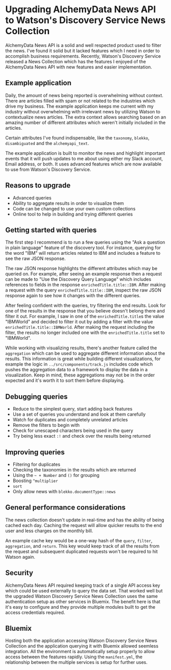 # Upgrading AlchemyData News API to Watson's Discovery Service News Collection

AlchemyData News API is a solid and well respected product used to filter the news. I've found it solid but it lacked features which I need in order to accomplish business requirements. Recently, Watson's Discovery Service released a News Collection which has the features I enjoyed of the AlchemyData News API with new features and easier implementation.

## Example application

Daily, the amount of news being reported is overwhelming without context. There are articles filled with spam or not related to the industries which drive my business. The example application keeps me current with my industry without overwhelming with irrelevant news by utilizing Watson to contextualize news articles. The extra context allows searching based on an amazing number of different attributes which weren't initially included in the articles.

Certain attributes I've found indispensable, like the `taxonomy`, `blekko`, `disambiguated` and the `alchemyapi_text`.

The example application is built to monitor the news and highlight important events that it will push updates to me about using either my Slack account, Email address, or both. It uses advanced features which are now available to use from Watson's Discovery Service.

## Reasons to upgrade

* Advanced queries
* Ability to aggregate results in order to visualize them
* Code can be changed to use your own custom collections
* Online tool to help in building and trying different queries

## Getting started with queries

The first step I recommend is to run a few queries using the "Ask a question in plain language" feature of the discovery tool. For instance, querying for the word "IBM" will return articles related to IBM and includes a feature to see the raw JSON response.

The raw JSON response highlights the different attributes which may be queried on. For example, after seeing an example response then a request can be made to "Use the Discovery Query Language" which includes references to fields in the response `enrichedTitle.title::IBM`. After making a request with the query `enrichedTitle.title::IBM`, inspect the raw JSON response again to see how it changes with the different queries.

After feeling confident with the queries, try filtering the end results. Look for one of the results in the response that you believe doesn't belong there and filter it out. For example, I saw in one of the `enrichedTitle.title`s the value "IBMWorld" and decided to filter it out by adding a filter with the value `enrichedTitle.title::IBMWorld`. After making the request including the filter, the results no longer included one with the `enrichedTitle.title` set to "IBMWorld".

While working with visualizing results, there's another feature called the `aggregation` which can be used to aggregate different information about the results. This information is great while building different visualizations, for example the logic in `../src/components/track.js` includes code which pushes the aggregation data to a framework to display the data in a visualization. Keep in mind, these aggregations may not be in the order expected and it's worth it to sort them before displaying.

## Debugging queries

* Reduce to the simplest query, start adding back features
* Use a set of queries you understand and look at them carefully
* Watch for duplicates and completely unrelated articles
* Remove the filters to begin with
* Check for unescaped characters being used in the query 
* Try being less exact `:!` and check over the results being returned

## Improving queries

* Filtering for duplicates
* Checking the taxonomies in the results which are returned
* Using the `~ + Number` and `()` for grouping
* Boosting `^multiplier`
* `sort`
* Only allow news with `blekko.documentType::news`

## General performance considerations

The news collection doesn't update in real-time and has the ability of being cached each day. Caching the request will allow quicker results to the end user and less charges on the monthly bill.

An example cache key would be a one-way hash of the `query`, `filter`, `aggregation`, and `return`. This key would keep track of all the results from the request and subsequent duplicated requests won't be required to hit Watson again.

## Security

AlchemyData News API required keeping track of a single API access key which could be used externally to query the data set. That worked well but the upgraded Watson Discovery Service News Collection uses the same authentication setup as other services in Bluemix. The benefit here is that it's easy to configure and they provide multiple modules built to get the access credentials required.

## Bluemix

Hosting both the application accessing Watson Discovery Service News Collection and the application querying it with Bluemix allowed seemless integration. All the environment is automatically setup properly to allow access between the features rapidly. Using the `manifest.yml`, the relationship between the multiple services is setup for further uses.

